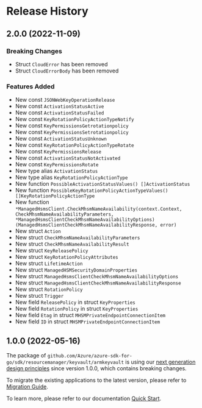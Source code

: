 # Release History

## 2.0.0 (2022-11-09)
### Breaking Changes

- Struct `CloudError` has been removed
- Struct `CloudErrorBody` has been removed

### Features Added

- New const `JSONWebKeyOperationRelease`
- New const `ActivationStatusActive`
- New const `ActivationStatusFailed`
- New const `KeyRotationPolicyActionTypeNotify`
- New const `KeyPermissionsGetrotationpolicy`
- New const `KeyPermissionsSetrotationpolicy`
- New const `ActivationStatusUnknown`
- New const `KeyRotationPolicyActionTypeRotate`
- New const `KeyPermissionsRelease`
- New const `ActivationStatusNotActivated`
- New const `KeyPermissionsRotate`
- New type alias `ActivationStatus`
- New type alias `KeyRotationPolicyActionType`
- New function `PossibleActivationStatusValues() []ActivationStatus`
- New function `PossibleKeyRotationPolicyActionTypeValues() []KeyRotationPolicyActionType`
- New function `*ManagedHsmsClient.CheckMhsmNameAvailability(context.Context, CheckMhsmNameAvailabilityParameters, *ManagedHsmsClientCheckMhsmNameAvailabilityOptions) (ManagedHsmsClientCheckMhsmNameAvailabilityResponse, error)`
- New struct `Action`
- New struct `CheckMhsmNameAvailabilityParameters`
- New struct `CheckMhsmNameAvailabilityResult`
- New struct `KeyReleasePolicy`
- New struct `KeyRotationPolicyAttributes`
- New struct `LifetimeAction`
- New struct `ManagedHSMSecurityDomainProperties`
- New struct `ManagedHsmsClientCheckMhsmNameAvailabilityOptions`
- New struct `ManagedHsmsClientCheckMhsmNameAvailabilityResponse`
- New struct `RotationPolicy`
- New struct `Trigger`
- New field `ReleasePolicy` in struct `KeyProperties`
- New field `RotationPolicy` in struct `KeyProperties`
- New field `Etag` in struct `MHSMPrivateEndpointConnectionItem`
- New field `ID` in struct `MHSMPrivateEndpointConnectionItem`


## 1.0.0 (2022-05-16)

The package of `github.com/Azure/azure-sdk-for-go/sdk/resourcemanager/keyvault/armkeyvault` is using our [next generation design principles](https://azure.github.io/azure-sdk/general_introduction.html) since version 1.0.0, which contains breaking changes.

To migrate the existing applications to the latest version, please refer to [Migration Guide](https://aka.ms/azsdk/go/mgmt/migration).

To learn more, please refer to our documentation [Quick Start](https://aka.ms/azsdk/go/mgmt).